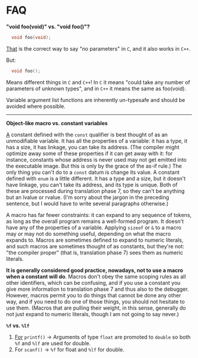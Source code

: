 # FAQ

**"void foo(void)" vs. "void foo()"?**

```c
  void foo(void);
```
[That][1] is the correct way to say "no parameters" in `C`, and it also works in `C++`.

But:

```c
  void foo();
```
Means different things in `C` and `C++`! In `C` it means "could take any number of parameters of unknown types", and in `C++` it means the same as foo(void).

Variable argument list functions are inherently un-typesafe and should be avoided where possible.

---

**Object-like macro vs. constant variables**

[A][2] constant defined with the `const` qualifier is best thought of as an unmodifiable variable. It has all the properties of a variable: it has a type, it has a size, it has linkage, you can take its address. (The compiler might optimize away some of these properties if it can get away with it: for instance, constants whose address is never used may not get emitted into the executable image. But this is only by the grace of the as-if rule.) The only thing you can't do to a `const` datum is change its value. A constant defined with `enum` is a little different. It has a type and a size, but it doesn't have linkage, you can't take its address, and its type is unique. Both of these are processed during translation phase 7, so they can't be anything but an lvalue or rvalue. (I'm sorry about the jargon in the preceding sentence, but I would have to write several paragraphs otherwise.)

A macro has far fewer constraints: it can expand to any sequence of tokens, as long as the overall program remains a well-formed program. It doesn't have any of the properties of a variable. Applying `sizeof` or `&` to a macro may or may not do something useful, depending on what the macro expands to. Macros are sometimes defined to expand to numeric literals, and such macros are sometimes thought of as constants, but they're not: "the compiler proper" (that is, translation phase 7) sees them as numeric literals.

**It is generally considered good practice, nowadays, not to use a macro when a constant will do**. Macros don't obey the same scoping rules as all other identifiers, which can be confusing, and if you use a constant you give more information to translation phase 7 and thus also to the debugger. However, macros permit you to do things that cannot be done any other way, and if you need to do one of those things, you should not hesitate to use them. (Macros that are pulling their weight, in this sense, generally do not just expand to numeric literals, though I am not going to say never.)

**`%f` vs. `%lf`**
1. [For][3] `printf()` -> Arguments of type `float` are promoted to `double` so both `%f` and `%lf` are used for double.
1. For `scanf()` -> `%f` for float and `%lf` for double.

[1]: https://stackoverflow.com/questions/693788/is-it-better-to-use-c-void-arguments-void-foovoid-or-not-void-foo
[2]: https://stackoverflow.com/questions/6393776/what-is-the-difference-between-a-macro-and-a-const-in-c
[3]: https://stackoverflow.com/questions/25860850/what-is-the-difference-between-f-and-lf-in-c
